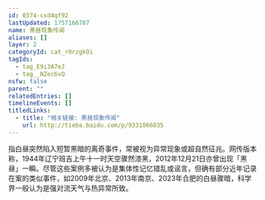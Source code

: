 ```yaml
---
id: 0374-cxd4qf92
lastUpdated: 1757166787
name: 黑昼现象传闻
aliases: []
layer: 2
categoryId: cat_r0rzgkOi
tagIds:
  - tag_E9i3A7eJ
  - tag__NZec6vQ
nsfw: false
parent: ""
relatedEntries: []
timelineEvents: []
titledLinks:
  - title: "相关链接: 黑昼现象传闻"
    url: http://tieba.baidu.com/p/9331066035
---
```


指白昼突然陷入短暂黑暗的离奇事件，常被视为异常现象或超自然征兆。网传版本称，1944年辽宁班吉上午十一时天空骤然漆黑，2012年12月21日亦曾出现「黑昼」一瞬。尽管这些案例多被认为是集体性记忆错乱或谣言，但确有部分近年记录在案的类似事件，如2009年北京、2013年南京、2023年合肥的白昼骤暗，科学界一般认为是强对流天气与热异常所致。